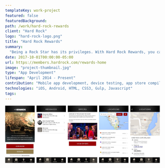 ```yaml
---
templateKey: work-project
featured: false
featuredBackground:
path: /work/hard-rock-rewards
client: "Hard Rock"
logo: "hard-rock-logo.png"
title: "Hard Rock Rewards"
summary:
  "Being a Rock Star has its privileges. With Hard Rock Rewards, you can enjoy offers at nearly 200 participating Hard Rock® Cafes and Rock Shops, and earn points towards Free Nights at participating Hotels around the world. Simply provide your Rewards ID every time you visit a Hard Rock location. The Hard Rock Rewards app allows you to connect to your account, whenever you need it. You’ll have access to your member profile, Rewards ID, important notifications, and exclusive offers. You’ll also be able to find the nearest Hard Rock, wherever you are in the world."
date: 2017-10-01T00:00:00-05:00
url: https://members.hardrock.com/rewards-home
image: "project-thumbnail.jpg"
type: "App Development"
lifespan: "April 2014 - Present"
contribution: "Mobile app development, device testing, app store compilation, submission and release planning"
technologies: "iOS, Android, HTML, CSS3, Gulp, Javascript"
tags:
---
```

![Hard Rock Rewards App](app-pages.jpg)  
